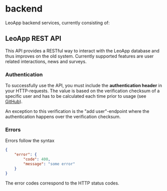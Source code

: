 # backend
LeoApp backend services, currently consisting of:

## LeoApp REST API

This API provides a RESTful way to interact with the LeoApp database and thus improves on the old system. Currently supported features are user related interactions,
news and surveys.

### Authentication

To successfully use the API, you must include the **authentication header** in your HTTP-requests. The value is based on the verification checksum of a specific user and
has to be calculated each time prior to usage (see [GitHub](https://github.com/Leo-App/android/blob/5aa08afd84f5113b929aab7e299766203459244c/app/src/main/java/de/slgdev/leoapp/utility/Utils.java#L392-L414)).

An exception to this verification is the "add user"-endpoint where the authentication happens over the verification checksum.
### Errors
Errors follow the syntax

```json
{
    "error": {
        "code": 400,
        "message": "some error"
    }
}
```

The error codes correspond to the HTTP status codes.

